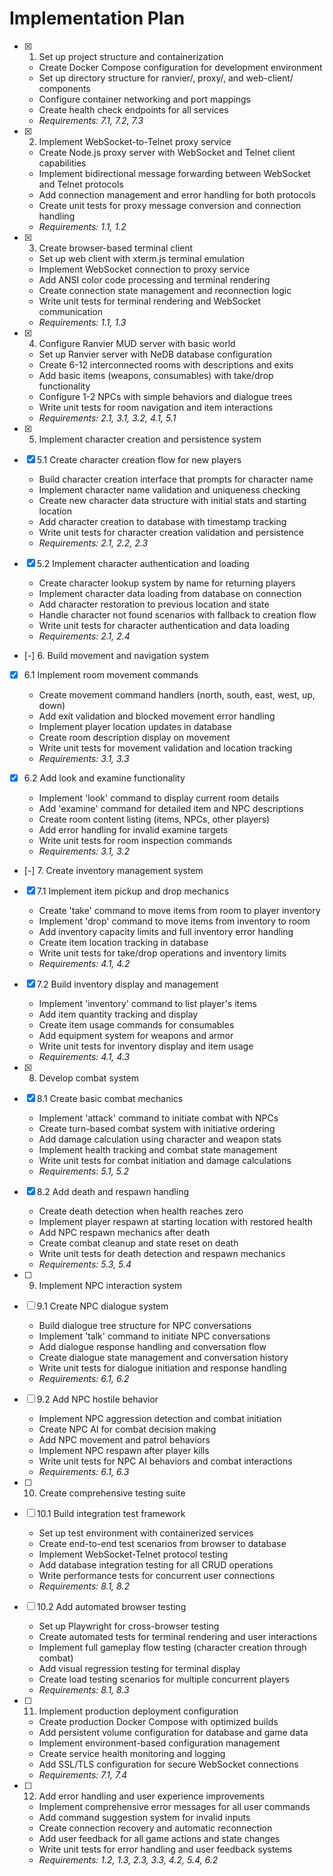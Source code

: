 # Implementation Plan

- [x] 1. Set up project structure and containerization





  - Create Docker Compose configuration for development environment
  - Set up directory structure for ranvier/, proxy/, and web-client/ components
  - Configure container networking and port mappings
  - Create health check endpoints for all services
  - _Requirements: 7.1, 7.2, 7.3_

- [x] 2. Implement WebSocket-to-Telnet proxy service





  - Create Node.js proxy server with WebSocket and Telnet client capabilities
  - Implement bidirectional message forwarding between WebSocket and Telnet protocols
  - Add connection management and error handling for both protocols
  - Create unit tests for proxy message conversion and connection handling
  - _Requirements: 1.1, 1.2_

- [x] 3. Create browser-based terminal client







  - Set up web client with xterm.js terminal emulation
  - Implement WebSocket connection to proxy service
  - Add ANSI color code processing and terminal rendering
  - Create connection state management and reconnection logic
  - Write unit tests for terminal rendering and WebSocket communication
  - _Requirements: 1.1, 1.3_

- [x] 4. Configure Ranvier MUD server with basic world





  - Set up Ranvier server with NeDB database configuration
  - Create 6-12 interconnected rooms with descriptions and exits
  - Add basic items (weapons, consumables) with take/drop functionality
  - Configure 1-2 NPCs with simple behaviors and dialogue trees
  - Write unit tests for room navigation and item interactions
  - _Requirements: 2.1, 3.1, 3.2, 4.1, 5.1_

- [x] 5. Implement character creation and persistence system





- [x] 5.1 Create character creation flow for new players


  - Build character creation interface that prompts for character name
  - Implement character name validation and uniqueness checking
  - Create new character data structure with initial stats and starting location
  - Add character creation to database with timestamp tracking
  - Write unit tests for character creation validation and persistence
  - _Requirements: 2.1, 2.2, 2.3_

- [x] 5.2 Implement character authentication and loading


  - Create character lookup system by name for returning players
  - Implement character data loading from database on connection
  - Add character restoration to previous location and state
  - Handle character not found scenarios with fallback to creation flow
  - Write unit tests for character authentication and data loading
  - _Requirements: 2.1, 2.4_

- [-] 6. Build movement and navigation system





- [x] 6.1 Implement room movement commands




  - Create movement command handlers (north, south, east, west, up, down)
  - Add exit validation and blocked movement error handling
  - Implement player location updates in database
  - Create room description display on movement
  - Write unit tests for movement validation and location tracking
  - _Requirements: 3.1, 3.3_

- [x] 6.2 Add look and examine functionality





  - Implement 'look' command to display current room details
  - Add 'examine' command for detailed item and NPC descriptions
  - Create room content listing (items, NPCs, other players)
  - Add error handling for invalid examine targets
  - Write unit tests for room inspection commands
  - _Requirements: 3.1, 3.2_

- [-] 7. Create inventory management system


- [x] 7.1 Implement item pickup and drop mechanics


  - Create 'take' command to move items from room to player inventory
  - Implement 'drop' command to move items from inventory to room
  - Add inventory capacity limits and full inventory error handling
  - Create item location tracking in database
  - Write unit tests for take/drop operations and inventory limits
  - _Requirements: 4.1, 4.2_

- [x] 7.2 Build inventory display and management






  - Implement 'inventory' command to list player's items
  - Add item quantity tracking and display
  - Create item usage commands for consumables
  - Add equipment system for weapons and armor
  - Write unit tests for inventory display and item usage
  - _Requirements: 4.1, 4.3_

- [x] 8. Develop combat system




- [x] 8.1 Create basic combat mechanics


  - Implement 'attack' command to initiate combat with NPCs
  - Create turn-based combat system with initiative ordering
  - Add damage calculation using character and weapon stats
  - Implement health tracking and combat state management
  - Write unit tests for combat initiation and damage calculations
  - _Requirements: 5.1, 5.2_

- [x] 8.2 Add death and respawn handling


  - Create death detection when health reaches zero
  - Implement player respawn at starting location with restored health
  - Add NPC respawn mechanics after death
  - Create combat cleanup and state reset on death
  - Write unit tests for death detection and respawn mechanics
  - _Requirements: 5.3, 5.4_

- [ ] 9. Implement NPC interaction system
- [ ] 9.1 Create NPC dialogue system
  - Build dialogue tree structure for NPC conversations
  - Implement 'talk' command to initiate NPC conversations
  - Add dialogue response handling and conversation flow
  - Create dialogue state management and conversation history
  - Write unit tests for dialogue initiation and response handling
  - _Requirements: 6.1, 6.2_

- [ ] 9.2 Add NPC hostile behavior
  - Implement NPC aggression detection and combat initiation
  - Create NPC AI for combat decision making
  - Add NPC movement and patrol behaviors
  - Implement NPC respawn after player kills
  - Write unit tests for NPC AI behaviors and combat interactions
  - _Requirements: 6.1, 6.3_

- [ ] 10. Create comprehensive testing suite
- [ ] 10.1 Build integration test framework
  - Set up test environment with containerized services
  - Create end-to-end test scenarios from browser to database
  - Implement WebSocket-Telnet protocol testing
  - Add database integration testing for all CRUD operations
  - Write performance tests for concurrent user connections
  - _Requirements: 8.1, 8.2_

- [ ] 10.2 Add automated browser testing
  - Set up Playwright for cross-browser testing
  - Create automated tests for terminal rendering and user interactions
  - Implement full gameplay flow testing (character creation through combat)
  - Add visual regression testing for terminal display
  - Create load testing scenarios for multiple concurrent players
  - _Requirements: 8.1, 8.3_

- [ ] 11. Implement production deployment configuration
  - Create production Docker Compose with optimized builds
  - Add persistent volume configuration for database and game data
  - Implement environment-based configuration management
  - Create service health monitoring and logging
  - Add SSL/TLS configuration for secure WebSocket connections
  - _Requirements: 7.1, 7.4_

- [ ] 12. Add error handling and user experience improvements
  - Implement comprehensive error messages for all user commands
  - Add command suggestion system for invalid inputs
  - Create connection recovery and automatic reconnection
  - Add user feedback for all game actions and state changes
  - Write unit tests for error handling and user feedback systems
  - _Requirements: 1.2, 1.3, 2.3, 3.3, 4.2, 5.4, 6.2_